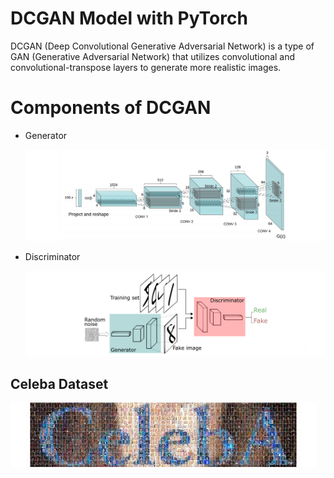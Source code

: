 # DCGAN Model with PyTorch 

DCGAN (Deep Convolutional Generative Adversarial Network) is a type of GAN (Generative Adversarial Network) that utilizes convolutional and convolutional-transpose layers to generate more realistic images.


# Components of DCGAN

* Generator

  ![DCGAN model](readme-imgs/DCGAN.png)
  
* Discriminator

  ![DCGAN model](readme-imgs/Discriminator.jpg)


## Celeba Dataset

![dataset image](readme-imgs/images.jpg)
